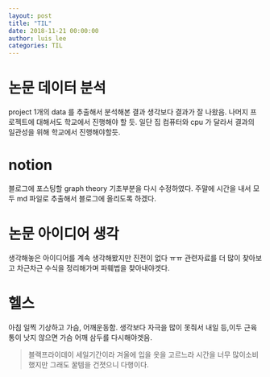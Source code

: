 ```yaml
---
layout: post
title: "TIL"
date: 2018-11-21 00:00:00
author: luis lee
categories: TIL
---
```


# 논문 데이터 분석

project 1개의 data 를 추출해서 분석해본 결과 생각보다 결과가 잘 나왔음.
나머지 프로젝트에 대해서도 학교에서 진행해야 할 듯.
일단 집 컴퓨터와 cpu 가 달라서 결과의 일관성을 위해 학교에서 진행해야할듯.

# notion

블로그에 포스팅할 graph theory 기초부분을 다시 수정하였다.
주말에 시간을 내서 모두 md 파일로 추출해서 블로그에 올리도록 하겠다.

# 논문 아이디어 생각

생각해놓은 아이디어를 계속 생각해봤지만 진전이 없다 ㅠㅠ 관련자료를 더 많이 찾아보고
차근차근 수식을 정리해가며 파훼법을 찾아내야겟다.

# 헬스

아침 일찍 기상하고 가슴, 어깨운동함.
생각보다 자극을 많이 못줘서 내일 등,이두 근육통이 낫지 않으면 가슴 어깨 삼두를 다시해야겟음.

> 블랙프라이데이 세일기간이라 겨울에 입을 옷을 고르느라 시간을 너무 많이소비했지만 그래도 꿀템을 건졋으니 다행이다.
